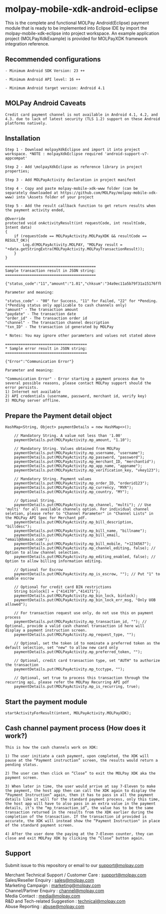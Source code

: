 <!--
# license: Copyright © 2011-2016 MOLPay Sdn Bhd. All Rights Reserved. 
-->

#  molpay-mobile-xdk-android-eclipse

This is the complete and functional MOLPay Android(Eclipse) payment module that is ready to be implemented into Eclipse IDE by import the molpay-mobile-xdk-eclipse into project workspace. An example application project (MOLPayXdkExample) is provided for MOLPayXDK framework integration reference.

## Recommended configurations

    - Minimum Android SDK Version: 23 ++
    
    - Minimum Android API level: 16 ++
    
    - Minimum Android target version: Android 4.1

## MOLPay Android Caveats

    Credit card payment channel is not available in Android 4.1, 4.2, and 4.3. due to lack of latest security (TLS 1.2) support on these Android platforms natively.

## Installation

    Step 1 - Download molpayXdkEclipse and import it into project workspace. *NOTE : molpayXdkEclipse required 'android-support-v7-appcompat'
    
    Step 2 - Add \molpayXdkEclipse as reference library in project properties;
    
    Step 3 - Add MOLPayActivity declaration in project manifest
    
    Step 4 - Copy and paste molpay-mobile-xdk-www folder (can be separately downloaded at https://github.com/MOLPay/molpay-mobile-xdk-www) into \Assets folder of your project
    
    Step 5 - Add the result callback function to get return results when the payment activity ended,
    
    @Override
    protected void onActivityResult(int requestCode, int resultCode, Intent data)
    {
        if (requestCode == MOLPayActivity.MOLPayXDK && resultCode == RESULT_OK){
            Log.d(MOLPayActivity.MOLPAY, "MOLPay result = "+data.getStringExtra(MOLPayActivity.MOLPayTransactionResult));
        }
    }
    
    =========================================
    Sample transaction result in JSON string:
    =========================================
    
    {"status_code":"11","amount":"1.01","chksum":"34a9ec11a5b79f31a15176ffbcac76cd","pInstruction":0,"msgType":"C6","paydate":1459240430,"order_id":"3q3rux7dj","err_desc":"","channel":"Credit","app_code":"439187","txn_ID":"6936766"}
    
    Parameter and meaning:
    
    "status_code" - "00" for Success, "11" for Failed, "22" for *Pending. 
    (*Pending status only applicable to cash channels only)
    "amount" - The transaction amount
    "paydate" - The transaction date
    "order_id" - The transaction order id
    "channel" - The transaction channel description
    "txn_ID" - The transaction id generated by MOLPay
    
    * Notes: You may ignore other parameters and values not stated above
    
    =====================================
    * Sample error result in JSON string:
    =====================================
    
    {"Error":"Communication Error"}
    
    Parameter and meaning:
    
    "Communication Error" - Error starting a payment process due to several possible reasons, please contact MOLPay support should the error persists.
    1) Internet not available
    2) API credentials (username, password, merchant id, verify key)
    3) MOLPay server offline.

## Prepare the Payment detail object

    HashMap<String, Object> paymentDetails = new HashMap<>();
        
        // Mandatory String. A value not less than '1.00'
        paymentDetails.put(MOLPayActivity.mp_amount, "1.10"); 
        
        // Mandatory String. Values obtained from MOLPay
        paymentDetails.put(MOLPayActivity.mp_username, "username");
        paymentDetails.put(MOLPayActivity.mp_password, "password");
        paymentDetails.put(MOLPayActivity.mp_merchant_ID, "merchantid");
        paymentDetails.put(MOLPayActivity.mp_app_name, "appname");
        paymentDetails.put(MOLPayActivity.mp_verification_key, "vkey123");
    
        // Mandatory String. Payment values
        paymentDetails.put(MOLPayActivity.mp_order_ID, "orderid123");
        paymentDetails.put(MOLPayActivity.mp_currency, "MYR");
        paymentDetails.put(MOLPayActivity.mp_country, "MY");
        
        // Optional String.
        paymentDetails.put(MOLPayActivity.mp_channel, "multi"); // Use 'multi' for all available channels option. For individual channel seletion, please refer to "Channel Parameter" in "Channel Lists" in the MOLPay API Spec for Merchant pdf. 
        paymentDetails.put(MOLPayActivity.mp_bill_description, "billdesc");
        paymentDetails.put(MOLPayActivity.mp_bill_name, "billname");
        paymentDetails.put(MOLPayActivity.mp_bill_email, "email@domain.com");
        paymentDetails.put(MOLPayActivity.mp_bill_mobile, "+1234567");
        paymentDetails.put(MOLPayActivity.mp_channel_editing, false); // Option to allow channel selection.
        paymentDetails.put(MOLPayActivity.mp_editing_enabled, false); // Option to allow billing information editing.
    
        // Optional for Escrow
        paymentDetails.put(MOLPayActivity.mp_is_escrow, ""); // Put "1" to enable escrow
        
        // Optional for credit card BIN restrictions
        String binlock[] = {"414170","414171"};
        paymentDetails.put(MOLPayActivity.mp_bin_lock, binlock);
        paymentDetails.put(MOLPayActivity.mp_bin_lock_err_msg, "Only UOB allowed");
    
        // For transaction request use only, do not use this on payment process
        paymentDetails.put(MOLPayActivity.mp_transaction_id, ""); // Optional, provide a valid cash channel transaction id here will display a payment instruction screen.
        paymentDetails.put(MOLPayActivity.mp_request_type, "");

        // Optional, set the token id to nominate a preferred token as the default selection, set "new" to allow new card only
        paymentDetails.put(MOLPayActivity.mp_preferred_token, "");

        // Optional, credit card transaction type, set "AUTH" to authorize the transaction
        paymentDetails.put(MOLPayActivity.mp_tcctype, "");

        // Optional, set true to process this transaction through the recurring api, please refer the MOLPay Recurring API pdf  
        paymentDetails.put(MOLPayActivity.mp_is_recurring, true);

## Start the payment module

    startActivityForResult(intent, MOLPayActivity.MOLPayXDK);

## Cash channel payment process (How does it work?)

    This is how the cash channels work on XDK:
    
    1) The user initiate a cash payment, upon completed, the XDK will pause at the “Payment instruction” screen, the results would return a pending status.
    
    2) The user can then click on “Close” to exit the MOLPay XDK aka the payment screen.
    
    3) When later in time, the user would arrive at say 7-Eleven to make the payment, the host app then can call the XDK again to display the “Payment Instruction” again, then it has to pass in all the payment details like it will for the standard payment process, only this time, the host app will have to also pass in an extra value in the payment details, it’s the “mp_transaction_id”, the value has to be the same transaction returned in the results from the XDK earlier during the completion of the transaction. If the transaction id provided is accurate, the XDK will instead show the “Payment Instruction" in place of the standard payment screen.
    
    4) After the user done the paying at the 7-Eleven counter, they can close and exit MOLPay XDK by clicking the “Close” button again.


## Support

Submit issue to this repository or email to our support@molpay.com

Merchant Technical Support / Customer Care : support@molpay.com<br>
Sales/Reseller Enquiry : sales@molpay.com<br>
Marketing Campaign : marketing@molpay.com<br>
Channel/Partner Enquiry : channel@molpay.com<br>
Media Contact : media@molpay.com<br>
R&D and Tech-related Suggestion : technical@molpay.com<br>
Abuse Reporting : abuse@molpay.com<br>